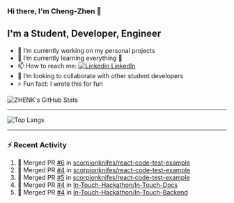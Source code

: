### Hi there, I'm Cheng-Zhen 👋

## I'm a Student, Developer, Engineer
- 🔭 I’m currently working on my personal projects
- 🌱 I’m currently learning everything 🤣
- 📫 How to reach me: [![Linkedin](https://i.stack.imgur.com/gVE0j.png) LinkedIn](https://www.linkedin.com/in/chengzhenyang/)
- 👯 I’m looking to collaborate with other student developers
- ⚡ Fun fact: I wrote this for fun


![ZHENK's GitHub Stats](https://github-readme-stats.vercel.app/api?username=scorpionknifes&show_icons=true&count_private=true&theme=dracula)


---

![Top Langs](https://github-readme-stats.vercel.app/api/top-langs/?username=scorpionknifes&layout=compact&theme=dracula&card_width=446)

---

### :zap: Recent Activity

<!--START_SECTION:activity-->
1. 🎉 Merged PR [#6](https://github.com/scorpionknifes/react-code-test-example/pull/6) in [scorpionknifes/react-code-test-example](https://github.com/scorpionknifes/react-code-test-example)
2. 🎉 Merged PR [#4](https://github.com/scorpionknifes/react-code-test-example/pull/4) in [scorpionknifes/react-code-test-example](https://github.com/scorpionknifes/react-code-test-example)
3. 🎉 Merged PR [#5](https://github.com/scorpionknifes/react-code-test-example/pull/5) in [scorpionknifes/react-code-test-example](https://github.com/scorpionknifes/react-code-test-example)
4. 🎉 Merged PR [#4](https://github.com/In-Touch-Hackathon/In-Touch-Docs/pull/4) in [In-Touch-Hackathon/In-Touch-Docs](https://github.com/In-Touch-Hackathon/In-Touch-Docs)
5. 🎉 Merged PR [#4](https://github.com/In-Touch-Hackathon/In-Touch-Backend/pull/4) in [In-Touch-Hackathon/In-Touch-Backend](https://github.com/In-Touch-Hackathon/In-Touch-Backend)
<!--END_SECTION:activity-->
